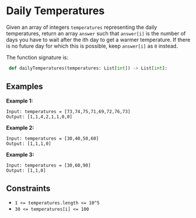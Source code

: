 # Daily Temperatures

Given an array of integers `temperatures` representing the daily temperatures, return an array `answer` such that `answer[i]` is the number of days you have to wait after the ith day to get a warmer temperature. If there is no future day for which this is possible, keep `answer[i]` as `0` instead.

The function signature is:
```python
 def dailyTemperatures(temperatures: List[int]) -> List[int]:
```

## Examples

**Example 1:**
```
Input: temperatures = [73,74,75,71,69,72,76,73]
Output: [1,1,4,2,1,1,0,0]
```

**Example 2:**
```
Input: temperatures = [30,40,50,60]
Output: [1,1,1,0]
```

**Example 3:**
```
Input: temperatures = [30,60,90]
Output: [1,1,0]
```

## Constraints

- `1 <= temperatures.length <= 10^5`
- `30 <= temperatures[i] <= 100`